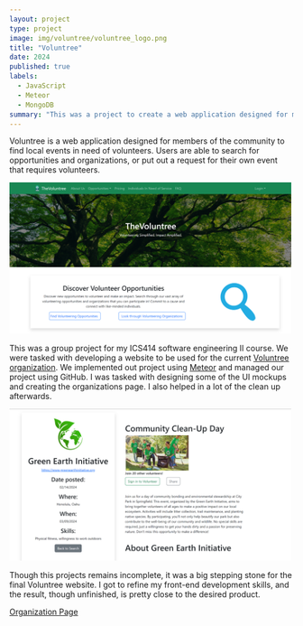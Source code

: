 ```yaml
---
layout: project
type: project
image: img/voluntree/voluntree_logo.png
title: "Voluntree"
date: 2024
published: true
labels:
  - JavaScript
  - Meteor
  - MongoDB
summary: "This was a project to create a web application designed for members of the community to find local events to volunteer at."
---
```


Voluntree is a web application designed for members of the community to find local events in need of volunteers. Users are able to search for opportunities and organizations, or put out a request for their own event that requires volunteers.

<img width="500px"
class="mx-auto d-block center-justify"
src="../img/voluntree/voluntree.png" >

This was a group project for my ICS414 software engineering II course. We were tasked with developing a website to be used for the current [Voluntree organization](https://thevoluntree.com/). We implemented out project using [Meteor](http://meteor.com) and managed our project using GitHub. I was tasked with designing some of the UI mockups and creating the organizations page. I also helped in a lot of the clean up afterwards.

<img width="500px"
class="mx-auto d-block center-justify"
src="../img/voluntree/voluntreeopportunity.png" >

Though this projects remains incomplete, it was a big stepping stone for the final Voluntree website. I got to refine my front-end development skills, and the result, though unfinished, is pretty close to the desired product.

<a href="https://github.com/volunthree" class="btn btn-outline-dark">Organization Page</a>